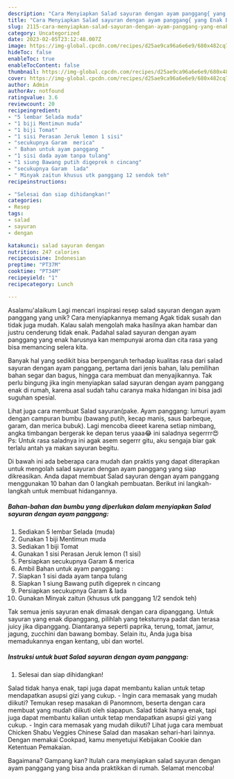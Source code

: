 ```yaml
---
description: "Cara Menyiapkan Salad sayuran dengan ayam panggang{ yang Enak Banget"
title: "Cara Menyiapkan Salad sayuran dengan ayam panggang{ yang Enak Banget"
slug: 2115-cara-menyiapkan-salad-sayuran-dengan-ayam-panggang-yang-enak-banget
category: Uncategorized
date: 2023-02-05T23:12:48.007Z
image: https://img-global.cpcdn.com/recipes/d25ae9ca96a6e6e9/680x482cq70/salad-sayuran-dengan-ayam-panggang-foto-resep-utama.jpg
hideToc: false
enableToc: true
enableTocContent: false
thumbnail: https://img-global.cpcdn.com/recipes/d25ae9ca96a6e6e9/680x482cq70/salad-sayuran-dengan-ayam-panggang-foto-resep-utama.jpg
cover: https://img-global.cpcdn.com/recipes/d25ae9ca96a6e6e9/680x482cq70/salad-sayuran-dengan-ayam-panggang-foto-resep-utama.jpg
author: Admin
authorAv: notfound
ratingvalue: 3.6
reviewcount: 20
recipeingredient:
- "5 lembar Selada muda"
- "1 biji Mentimun muda"
- "1 biji Tomat"
- "1 sisi Perasan Jeruk lemon 1 sisi"
- "secukupnya Garam  merica"
- " Bahan untuk ayam panggang "
- "1 sisi dada ayam tanpa tulang"
- "1 siung Bawang putih digeprek n cincang"
- "secukupnya Garam  lada"
- " Minyak zaitun khusus utk panggang 12 sendok teh"
recipeinstructions:

- "Selesai dan siap dihidangkan!"
categories:
- Resep
tags:
- salad
- sayuran
- dengan

katakunci: salad sayuran dengan 
nutrition: 247 calories
recipecuisine: Indonesian
preptime: "PT37M"
cooktime: "PT34M"
recipeyield: "1"
recipecategory: Lunch

---
```



Asalamu'alaikum Lagi mencari inspirasi resep salad sayuran dengan ayam panggang yang unik? Cara menyiapkannya memang Agak tidak susah dan tidak juga mudah. Kalau salah mengolah maka hasilnya akan hambar dan justru cenderung tidak enak. Padahal salad sayuran dengan ayam panggang yang enak harusnya kan mempunyai aroma dan cita rasa yang bisa memancing selera kita.


Banyak hal yang sedikit bisa berpengaruh terhadap kualitas rasa dari salad sayuran dengan ayam panggang, pertama dari jenis bahan, lalu pemilihan bahan segar dan bagus, hingga cara membuat dan menyajikannya. Tak perlu bingung jika ingin menyiapkan salad sayuran dengan ayam panggang enak di rumah, karena asal sudah tahu caranya maka hidangan ini bisa jadi suguhan spesial.

Lihat juga cara membuat Salad sayuran(pake. Ayam panggang: lumuri ayam dengan campuran bumbu (bawang putih, kecap manis, saus barbeque, garam, dan merica bubuk). Lagi mencoba dieeet karena setiap nimbang, angka timbangan bergerak ke depan terus yaaa😂 ini saladnya segerrrr😍 Ps: Untuk rasa saladnya ini agak asem segerrr gitu, aku sengaja biar gak terlalu antah ya makan sayuran begitu.


Di bawah ini ada beberapa cara mudah dan praktis yang dapat diterapkan untuk mengolah salad sayuran dengan ayam panggang yang siap dikreasikan. Anda dapat membuat Salad sayuran dengan ayam panggang menggunakan 10 bahan dan 0 langkah pembuatan. Berikut ini langkah-langkah untuk membuat hidangannya.

<!--inarticleads1-->

##### Bahan-bahan dan bumbu yang diperlukan dalam menyiapkan Salad sayuran dengan ayam panggang:

1. Sediakan 5 lembar Selada (muda)
1. Gunakan 1 biji Mentimun muda
1. Sediakan 1 biji Tomat
1. Gunakan 1 sisi Perasan Jeruk lemon (1 sisi)
1. Persiapkan secukupnya Garam &amp; merica
1. Ambil  Bahan untuk ayam panggang :
1. Siapkan 1 sisi dada ayam tanpa tulang
1. Siapkan 1 siung Bawang putih digeprek n cincang
1. Persiapkan secukupnya Garam &amp; lada
1. Gunakan  Minyak zaitun (khusus utk panggang 1/2 sendok teh)


Tak semua jenis sayuran enak dimasak dengan cara dipanggang. Untuk sayuran yang enak dipanggang, pilihlah yang teksturnya padat dan terasa juicy jika dipanggang. Diantaranya seperti paprika, terung, tomat, jamur, jagung, zucchini dan bawang bombay. Selain itu, Anda juga bisa memadukannya engan kentang, ubi dan wortel. 

<!--inarticleads2-->

##### Instruksi untuk buat Salad sayuran dengan ayam panggang:


1. Selesai dan siap dihidangkan!

Salad tidak hanya enak, tapi juga dapat membantu kalian untuk tetap mendapatkan asupsi gizi yang cukup. - Ingin cara memasak yang mudah diikuti? Temukan resep masakan di Panomnom, beserta dengan cara membuat yang mudah diikuti oleh siapapun. Salad tidak hanya enak, tapi juga dapat membantu kalian untuk tetap mendapatkan asupsi gizi yang cukup. - Ingin cara memasak yang mudah diikuti? Lihat juga cara membuat Chicken Shabu Veggies Chinese Salad dan masakan sehari-hari lainnya. Dengan memakai Cookpad, kamu menyetujui Kebijakan Cookie dan Ketentuan Pemakaian. 

Bagaimana? Gampang kan? Itulah cara menyiapkan salad sayuran dengan ayam panggang yang bisa anda praktikkan di rumah. Selamat mencoba!
